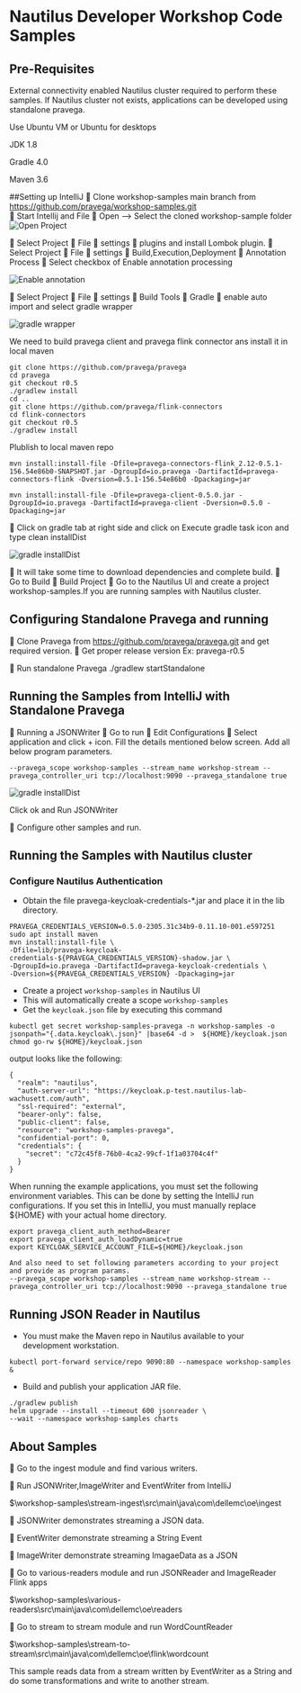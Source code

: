 # Nautilus Developer Workshop Code Samples

## Pre-Requisites
External connectivity enabled Nautilus cluster required to perform these samples. If Nautilus cluster not exists, applications can be developed using standalone pravega.

Use Ubuntu VM or Ubuntu for desktops

JDK 1.8

Gradle 4.0

Maven 3.6

##Setting up IntelliJ
	Clone workshop-samples main branch from https://github.com/pravega/workshop-samples.git  
	Start Intellij and File  Open –> Select the cloned workshop-sample folder
![Open Project](/images/IntelliJ_1.png)


	Select Project  File  settings  plugins and install Lombok plugin.
	Select Project  File  settings  Build,Execution,Deployment  Annotation Process  Select checkbox of Enable annotation processing

![Enable annotation](/images/IntelliJ_2.png)

	Select Project  File  settings  Build Tools  Gradle  enable auto import and select gradle wrapper

![gradle wrapper](/images/IntelliJ_3.png)


We need to build pravega client and pravega flink connector
ans install it in local maven

```
git clone https://github.com/pravega/pravega
cd pravega
git checkout r0.5
./gradlew install
cd ..
git clone https://github.com/pravega/flink-connectors
cd flink-connectors
git checkout r0.5
./gradlew install
```
Plublish to local maven repo
```
mvn install:install-file -Dfile=pravega-connectors-flink_2.12-0.5.1-156.54e86b0-SNAPSHOT.jar -DgroupId=io.pravega -DartifactId=pravega-connectors-flink -Dversion=0.5.1-156.54e86b0 -Dpackaging=jar
    
mvn install:install-file -Dfile=pravega-client-0.5.0.jar -DgroupId=io.pravega -DartifactId=pravega-client -Dversion=0.5.0 -Dpackaging=jar
```

	Click on gradle tab at right side and click on Execute gradle task icon and type clean installDist 

![gradle installDist](/images/IntelliJ_4.png)

	It will take some time to download dependencies and complete build.
	Go to Build  Build Project
	Go to the Nautilus UI and create a project workshop-samples.If you are running samples with Nautilus cluster.

## Configuring Standalone Pravega and running
	Clone Pravega from https://github.com/pravega/pravega.git and get required version.
	Get proper release version Ex: pravega-r0.5

	Run standalone Pravega 
./gradlew startStandalone

## Running the Samples from IntelliJ with Standalone Pravega

	Running a JSONWriter
	Go to run  Edit Configurations  Select application and click + icon. Fill the details mentioned below screen. Add all below program parameters. 

```
--pravega_scope	workshop-samples --stream_name workshop-stream --pravega_controller_uri tcp://localhost:9090 --pravega_standalone true

```

![gradle installDist](/images/IntelliJ_5.png)


Click ok and Run JSONWriter

	Configure other samples and run.

## Running the Samples with Nautilus cluster

### Configure Nautilus Authentication
- Obtain the file pravega-keycloak-credentials-*.jar and place it in the lib directory.
```
PRAVEGA_CREDENTIALS_VERSION=0.5.0-2305.31c34b9-0.11.10-001.e597251
sudo apt install maven
mvn install:install-file \
-Dfile=lib/pravega-keycloak-credentials-${PRAVEGA_CREDENTIALS_VERSION}-shadow.jar \
-DgroupId=io.pravega -DartifactId=pravega-keycloak-credentials \
-Dversion=${PRAVEGA_CREDENTIALS_VERSION} -Dpackaging=jar
```
- Create a project `workshop-samples` in Nautilus UI
- This will automatically create a scope `workshop-samples`
-  Get the `keycloak.json` file by executing this command
```
kubectl get secret workshop-samples-pravega -n workshop-samples -o jsonpath="{.data.keycloak\.json}" |base64 -d >  ${HOME}/keycloak.json
chmod go-rw ${HOME}/keycloak.json
```
  output looks like the following:
```
{
  "realm": "nautilus",
  "auth-server-url": "https://keycloak.p-test.nautilus-lab-wachusett.com/auth",
  "ssl-required": "external",
  "bearer-only": false,
  "public-client": false,
  "resource": "workshop-samples-pravega",
  "confidential-port": 0,
  "credentials": {
    "secret": "c72c45f8-76b0-4ca2-99cf-1f1a03704c4f"
  }
}
```
When running the example applications, you must set the following environment variables. This can be done by setting the IntelliJ run configurations. If you set this in IntelliJ, you must manually replace ${HOME} with your actual home directory.
```
export pravega_client_auth_method=Bearer
export pravega_client_auth_loadDynamic=true
export KEYCLOAK_SERVICE_ACCOUNT_FILE=${HOME}/keycloak.json

And also need to set following parameters according to your project and provide as program params.
--pravega_scope	workshop-samples --stream_name workshop-stream --pravega_controller_uri tcp://localhost:9090 --pravega_standalone true
```


## Running JSON Reader in Nautilus

- You must make the Maven repo in Nautilus available to your development workstation.
```
kubectl port-forward service/repo 9090:80 --namespace workshop-samples &
```
- Build and publish your application JAR file.
```
./gradlew publish
helm upgrade --install --timeout 600 jsonreader \
--wait --namespace workshop-samples charts

```

## About Samples
	Go to the ingest module and find various writers.

	Run JSONWriter,ImageWriter and EventWriter from IntelliJ

$\workshop-samples\stream-ingest\src\main\java\com\dellemc\oe\ingest

	JSONWriter demonstrates streaming a JSON data.

	EventWriter demonstrate streaming a String Event

	ImageWriter demonstrate streaming ImagaeData as a JSON

	Go to various-readers module and run JSONReader and ImageReader Flink 
apps

$\workshop-samples\various-readers\src\main\java\com\dellemc\oe\readers

	Go to stream to stream module and run WordCountReader

$\workshop-samples\stream-to-stream\src\main\java\com\dellemc\oe\flink\wordcount

This sample reads data from a stream written by EventWriter as a String and do some transformations and write to another stream.
